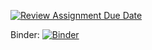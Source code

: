 [![Review Assignment Due Date](https://classroom.github.com/assets/deadline-readme-button-24ddc0f5d75046c5622901739e7c5dd533143b0c8e959d652212380cedb1ea36.svg)](https://classroom.github.com/a/Be3bPaux)

Binder: [![Binder](https://mybinder.org/badge_logo.svg)](https://mybinder.org/v2/gh/dm4bem-2023/5-reproducible-report-bouniard_guedon_brette_heinrich/HEAD)
